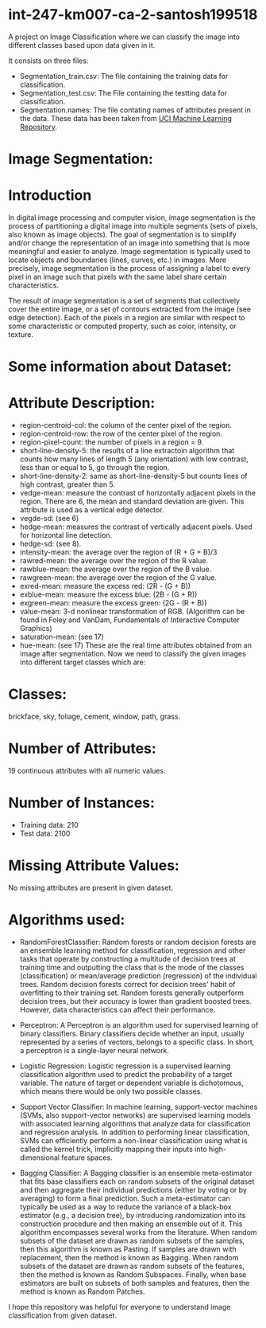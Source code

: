 # int-247-km007-ca-2-santosh199518
A project on Image Classification where we can classify the image into different classes based upon data given in it.

It consists on three files:
- Segmentation_train.csv: The file containing the training data for classification.
- Segmentation_test.csv:  The File containing the testting data for classification.
- Segmentation.names:     The file contating names of attributes present in the data.
These data has been taken from [UCI Machine Learning Repository](https://archive.ics.uci.edu/ml/datasets/image+segmentation#:~:text=UCI%20Machine%20Learning%20Repository%3A%20Image%20Segmentation%20Data%20Set&text=Data%20Set%20Information%3A,a%20classification%20for%20every%20pixel.).


# Image Segmentation:
# Introduction
In digital image processing and computer vision, image segmentation is the process of partitioning a digital image into multiple segments (sets of pixels, also known as image objects). The goal of segmentation is to simplify and/or change the representation of an image into something that is more meaningful and easier to analyze. Image segmentation is typically used to locate objects and boundaries (lines, curves, etc.) in images. More precisely, image segmentation is the process of assigning a label to every pixel in an image such that pixels with the same label share certain characteristics.

The result of image segmentation is a set of segments that collectively cover the entire image, or a set of contours extracted from the image (see edge detection). Each of the pixels in a region are similar with respect to some characteristic or computed property, such as color, intensity, or texture.

# Some information about Dataset:
# Attribute Description:
-  region-centroid-col:  the column of the center pixel of the region.
- region-centroid-row:  the row of the center pixel of the region.
- region-pixel-count:  the number of pixels in a region = 9.
- short-line-density-5:  the results of a line extractoin algorithm that counts how many lines of length 5 (any orientation) with low contrast, less than or equal to 5, go through the region.
- short-line-density-2:  same as short-line-density-5 but counts lines
         of high contrast, greater than 5.
- vedge-mean:  measure the contrast of horizontally adjacent pixels in the region.  There are 6, the mean and standard deviation are given.  This attribute is used as a vertical edge detector.
- vegde-sd:  (see 6)
- hedge-mean:  measures the contrast of vertically adjacent pixels. Used for horizontal line detection. 
- hedge-sd: (see 8).
- intensity-mean:  the average over the region of (R + G + B)/3
- rawred-mean: the average over the region of the R value.
- rawblue-mean: the average over the region of the B value.
- rawgreen-mean: the average over the region of the G value.
- exred-mean: measure the excess red:  (2R - (G + B))
- exblue-mean: measure the excess blue:  (2B - (G + R))
- exgreen-mean: measure the excess green:  (2G - (R + B))
- value-mean:  3-d nonlinear transformation of RGB. (Algorithm can be found in Foley and VanDam, Fundamentals of Interactive Computer Graphics)
- saturation-mean:  (see 17)
- hue-mean:  (see 17)
These are the real time attributes obtained from an image after segmentation. Now we need to classify the given images into different target classes which are:
# Classes:  
brickface, sky, foliage, cement, window, path, grass.
# Number of Attributes: 
19 continuous attributes with all numeric values.
# Number of Instances: 
- Training data: 210  
- Test data: 2100
# Missing Attribute Values:
No missing attributes are present in given dataset.

# Algorithms used:
- RandomForestClassifier:
         Random forests or random decision forests are an ensemble learning method for classification, regression and other tasks that operate by constructing a multitude of decision trees at training time and outputting the class that is the mode of the classes (classification) or mean/average prediction (regression) of the individual trees. Random decision forests correct for decision trees' habit of overfitting to their training set. Random forests generally outperform decision trees, but their accuracy is lower than gradient boosted trees. However, data characteristics can affect their performance.
         
- Perceptron: 
         A Perceptron is an algorithm used for supervised learning of binary classifiers. Binary classifiers decide whether an input, usually represented by a series of vectors, belongs to a specific class. In short, a perceptron is a single-layer neural network.
         
- Logistic Regression: 
         Logistic regression is a supervised learning classification algorithm used to predict the probability of a target variable. The nature of target or dependent variable is dichotomous, which means there would be only two possible classes.
         
- Support Vector Classifier: 
         In machine learning, support-vector machines (SVMs, also support-vector networks) are supervised learning models with associated learning algorithms that analyze data for classification and regression analysis. In addition to performing linear classification, SVMs can efficiently perform a non-linear classification using what is called the kernel trick, implicitly mapping their inputs into high-dimensional feature spaces.
- Bagging Classifier:
         A Bagging classifier is an ensemble meta-estimator that fits base classifiers each on random subsets of the original dataset and then aggregate their individual predictions (either by voting or by averaging) to form a final prediction. Such a meta-estimator can typically be used as a way to reduce the variance of a black-box estimator (e.g., a decision tree), by introducing randomization into its construction procedure and then making an ensemble out of it. 
         This algorithm encompasses several works from the literature. When random subsets of the dataset are drawn as random subsets of the samples, then this algorithm is known as Pasting. If samples are drawn with replacement, then the method is known as Bagging. When random subsets of the dataset are drawn as random subsets of the features, then the method is known as Random Subspaces. Finally, when base estimators are built on subsets of both samples and features, then the method is known as Random Patches.
         
I hope this repository was helpful for everyone to understand image classification from given dataset.
